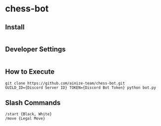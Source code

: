 # chess-bot

## Install

```

```

## Developer Settings

```

```

## How to Execute
```
git clone https://github.com/ainize-team/chess-bot.git
GUILD_ID={Discord Server ID} TOKEN={Discord Bot Token} python bot.py
```

## Slash Commands
```
/start {Black, White}
/move {Legal Move}
```
